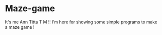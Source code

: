 # Maze-game

It's me Ann Titta T M !!
I'm here for showing some simple programs to make a maze game !
